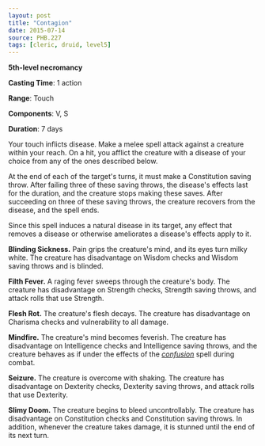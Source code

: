 ```yaml
---
layout: post
title: "Contagion"
date: 2015-07-14
source: PHB.227
tags: [cleric, druid, level5]
---
```


**5th-level necromancy**

**Casting Time**: 1 action

**Range**: Touch

**Components**: V, S

**Duration**: 7 days

Your touch inflicts disease. Make a melee spell attack against a creature within your reach. On a hit, you afflict the creature with a disease of your choice from any of the ones described below.

At the end of each of the target's turns, it must make a Constitution saving throw. After failing three of these saving throws, the disease's effects last for the duration, and the creature stops making these saves. After succeeding on three of these saving throws, the creature recovers from the disease, and the spell ends.

Since this spell induces a natural disease in its target, any effect that removes a disease or otherwise ameliorates a disease's effects apply to it.

**Blinding Sickness.** Pain grips the creature's mind, and its eyes turn milky white. The creature has disadvantage on Wisdom checks and Wisdom saving throws and is blinded.

**Filth Fever.** A raging fever sweeps through the creature's body. The creature has disadvantage on Strength checks, Strength saving throws, and attack rolls that use Strength.

**Flesh Rot.** The creature's flesh decays. The creature has disadvantage on Charisma checks and vulnerability to all damage.

**Mindfire.** The creature's mind becomes feverish. The creature has disadvantage on Intelligence checks and Intelligence saving throws, and the creature behaves as if under the effects of the *[confusion](../confusion/ "confusion (lvl 4)")* spell during combat.

**Seizure.** The creature is overcome with shaking. The creature has disadvantage on Dexterity checks, Dexterity saving throws, and attack rolls that use Dexterity.

**Slimy Doom.** The creature begins to bleed uncontrollably. The creature has disadvantage on Constitution checks and Constitution saving throws. In addition, whenever the creature takes damage, it is stunned until the end of its next turn.
